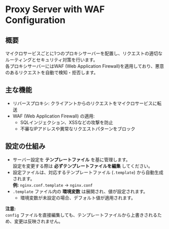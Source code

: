 # **Proxy Server with WAF Configuration**  
## **概要**
マイクロサービスごとに1つのプロキシサーバーを配置し、リクエストの適切なルーティングとセキュリティ対策を行います。  
各プロキシサーバーにはWAF (Web Application Firewall)を適用しており、悪意のあるリクエストを自動で検知・拒否します。

## **主な機能**
- リバースプロキシ: クライアントからのリクエストをマイクロサービスに転送
- WAF (Web Application Firewall) の適用:
  - SQLインジェクション、XSSなどの攻撃を防止
  - 不審なIPアドレスや異常なリクエストパターンをブロック

## **設定の仕組み**
- サーバー設定を **テンプレートファイル** を基に管理します。  
設定を変更する際は **必ずテンプレートファイルを編集** してください。  
- 設定ファイルは、対応するテンプレートファイル (`.template`) から自動生成されます。  
  **例:** `nginx.conf.template` → `nginx.conf`
- `.template` ファイル内の **環境変数** は展開され、値が設定されます。  
  - 環境変数が未設定の場合、デフォルト値が適用されます。

**注意:**  
`config` ファイルを直接編集しても、テンプレートファイルから上書きされるため、変更は反映されません。

